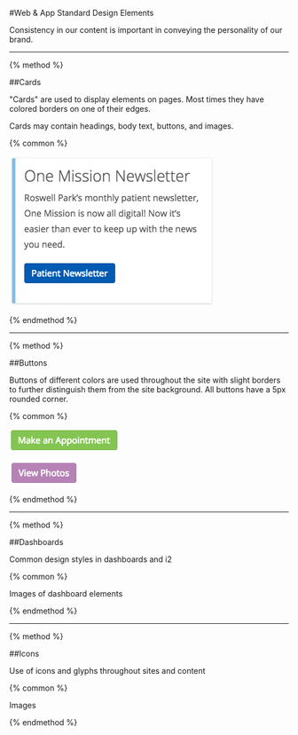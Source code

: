 #Web & App Standard Design Elements

Consistency in our content is important in conveying the personality of our brand.

-----

{% method %}

##Cards

"Cards" are used to display elements on pages. Most times they have colored borders on one of their edges.

Cards may contain headings, body text, buttons, and images.

{% common %}

![](/assets/sidebar-card.png)

{% endmethod %}

-----

{% method %}

##Buttons

Buttons of different colors are used throughout the site with slight borders to further distinguish them from the site background. All buttons have a 5px rounded corner.

{% common %}

![](/assets/green-button.png)

![](/assets/purple-button.png)

{% endmethod %}

-----

{% method %}

##Dashboards

Common design styles in dashboards and i2

{% common %}

Images of dashboard elements

{% endmethod %}

-----

{% method %}

##Icons

Use of icons and glyphs throughout sites and content

{% common %}

Images

{% endmethod %}